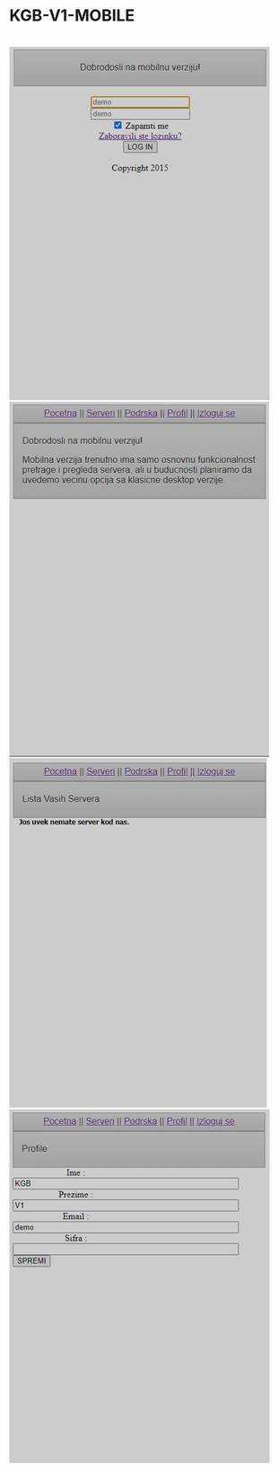# KGB-V1-MOBILE
#
![alt text](https://github.com/O-NETHOSTING/KGB-V1-MOBILE/blob/main/view/image%20(1).png)
![alt text](https://github.com/O-NETHOSTING/KGB-V1-MOBILE/blob/main/view/image%20(2).png)
![alt text](https://github.com/O-NETHOSTING/KGB-V1-MOBILE/blob/main/view/image%20(3).png)
![alt text](https://github.com/O-NETHOSTING/KGB-V1-MOBILE/blob/main/view/image%20(4).png)



